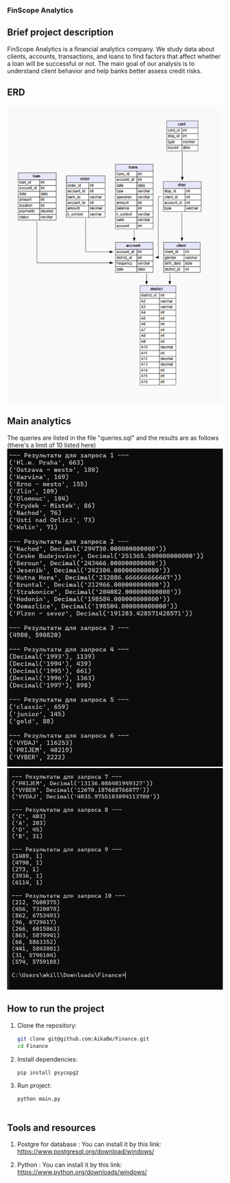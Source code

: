 ### FinScope Analytics

## Brief project description
FinScope Analytics is a financial analytics company. We study data about clients, accounts, transactions, and loans to find factors that affect whether a loan will be successful or not. The main goal of our analysis is to understand client behavior and help banks better assess credit risks.

## ERD 
![ERD diagram](ERD.png)

## Main analytics
The queries are listed in the file "queries.sql"
and the results are as follows (there's a limit of 10 listed here)
![result](analize_result/result1.png)
![result](analize_result/result2.png)

## How to run the project
1. Clone the repository:
   ```bash
   git clone git@github.com:AikaBe/Finance.git
   cd Finance

2. Install dependencies:
   ```bash
   pip install psycopg2

3. Run project:
   ```bash
   python main.py
 
## Tools and resources
1. Postgre for database :
    You can install it by this link:
    https://www.postgresql.org/download/windows/

2. Python :
    You can install it by this link:
    https://www.python.org/downloads/windows/